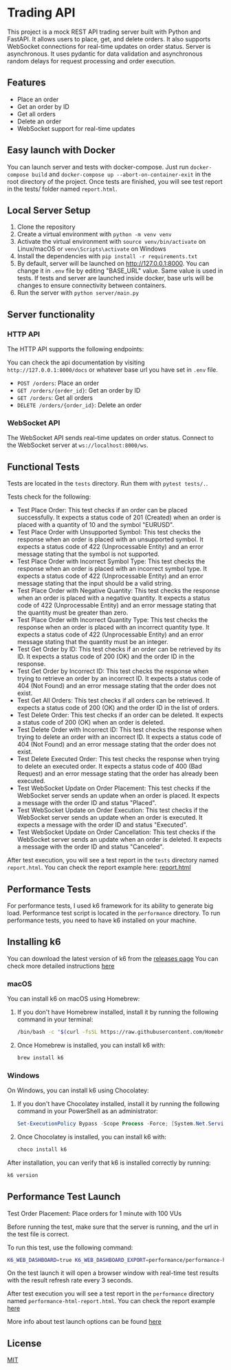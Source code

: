 # Trading API

This project is a mock REST API trading server built with Python and FastAPI. It allows users to place, get, and delete orders. It also supports WebSocket connections for real-time updates on order status.
Server is asynchronous. It uses pydantic for data validation and asynchronous random delays for request processing and order execution.

## Features

- Place an order
- Get an order by ID
- Get all orders
- Delete an order
- WebSocket support for real-time updates

## Easy launch with Docker

You can launch server and tests with docker-compose. 
Just run `docker-compose build` and `docker-compose up --abort-on-container-exit` in the root directory of the project.
Once tests are finished, you will see test report in the tests/ folder named `report.html`.


## Local Server Setup

1. Clone the repository
2. Create a virtual environment with `python -m venv venv`
3. Activate the virtual environment with `source venv/bin/activate` on Linux/macOS or `venv\Scripts\activate` on Windows 
4. Install the dependencies with `pip install -r requirements.txt`
5. By default, server will be launched on http://127.0.0.1:8000. You can change it in `.env` file by editing "BASE_URL" value. Same value is used in tests. If tests and server are launched inside docker, base urls will be changes to ensure connectivity between containers. 
6. Run the server with `python server/main.py`

## Server functionality

### HTTP API

The HTTP API supports the following endpoints:

You can check the api documentation by visiting `http://127.0.0.1:8000/docs` or whatever base url you have set in `.env` file.

- `POST /orders`: Place an order
- `GET /orders/{order_id}`: Get an order by ID
- `GET /orders`: Get all orders
- `DELETE /orders/{order_id}`: Delete an order

### WebSocket API

The WebSocket API sends real-time updates on order status. Connect to the WebSocket server at `ws://localhost:8000/ws`.

## Functional Tests

Tests are located in the `tests` directory. Run them with 
`pytest tests/.`.

Tests check for the following:

- Test Place Order: This test checks if an order can be placed successfully. It expects a status code of 201 (Created) when an order is placed with a quantity of 10 and the symbol "EURUSD".  
- Test Place Order with Unsupported Symbol: This test checks the response when an order is placed with an unsupported symbol. It expects a status code of 422 (Unprocessable Entity) and an error message stating that the symbol is not supported.  
- Test Place Order with Incorrect Symbol Type: This test checks the response when an order is placed with an incorrect symbol type. It expects a status code of 422 (Unprocessable Entity) and an error message stating that the input should be a valid string.  
- Test Place Order with Negative Quantity: This test checks the response when an order is placed with a negative quantity. It expects a status code of 422 (Unprocessable Entity) and an error message stating that the quantity must be greater than zero.  
- Test Place Order with Incorrect Quantity Type: This test checks the response when an order is placed with an incorrect quantity type. It expects a status code of 422 (Unprocessable Entity) and an error message stating that the quantity must be an integer.  
- Test Get Order by ID: This test checks if an order can be retrieved by its ID. It expects a status code of 200 (OK) and the order ID in the response.  
- Test Get Order by Incorrect ID: This test checks the response when trying to retrieve an order by an incorrect ID. It expects a status code of 404 (Not Found) and an error message stating that the order does not exist.  
- Test Get All Orders: This test checks if all orders can be retrieved. It expects a status code of 200 (OK) and the order ID in the list of orders.  
- Test Delete Order: This test checks if an order can be deleted. It expects a status code of 200 (OK) when an order is deleted.  
- Test Delete Order with Incorrect ID: This test checks the response when trying to delete an order with an incorrect ID. It expects a status code of 404 (Not Found) and an error message stating that the order does not exist.  
- Test Delete Executed Order: This test checks the response when trying to delete an executed order. It expects a status code of 400 (Bad Request) and an error message stating that the order has already been executed.
- Test WebSocket Update on Order Placement: This test checks if the WebSocket server sends an update when an order is placed. It expects a message with the order ID and status "Placed".
- Test WebSocket Update on Order Execution: This test checks if the WebSocket server sends an update when an order is executed. It expects a message with the order ID and status "Executed".
- Test WebSocket Update on Order Cancellation: This test checks if the WebSocket server sends an update when an order is deleted. It expects a message with the order ID and status "Canceled".

After test execution, you will see a test report in the `tests` directory named `report.html`.
You can check the report example here: [report.html](etc/report.html)


## Performance Tests

For performance tests, I used k6 framework for its ability to generate big load.
Performance test script is located in the `performance` directory.
To run performance tests, you need to have k6 installed on your machine.

## Installing k6

You can download the latest version of k6 from the [releases page](https://k6.io/docs/get-started/installation/#download-the-k6-binary)
You can check more detailed instructions [here](https://k6.io/docs/get-started/installation/)

### macOS

You can install k6 on macOS using Homebrew:

1. If you don't have Homebrew installed, install it by running the following command in your terminal:

    ```bash
    /bin/bash -c "$(curl -fsSL https://raw.githubusercontent.com/Homebrew/install/HEAD/install.sh)"
    ```

2. Once Homebrew is installed, you can install k6 with:

    ```bash
    brew install k6
    ```

### Windows

On Windows, you can install k6 using Chocolatey:

1. If you don't have Chocolatey installed, install it by running the following command in your PowerShell as an administrator:

    ```powershell
    Set-ExecutionPolicy Bypass -Scope Process -Force; [System.Net.ServicePointManager]::SecurityProtocol = [System.Net.ServicePointManager]::SecurityProtocol -bor 3072; iex ((New-Object System.Net.WebClient).DownloadString('https://chocolatey.org/install.ps1'))
    ```

2. Once Chocolatey is installed, you can install k6 with:

    ```powershell
    choco install k6
    ```

After installation, you can verify that k6 is installed correctly by running:

```bash
k6 version 
```


## Performance Test Launch

Test Order Placement: Place orders for 1 minute with 100 VUs

Before running the test, make sure that the server is running, and the url in the test file is correct.

To run this test, use the following command:

```bash
K6_WEB_DASHBOARD=true K6_WEB_DASHBOARD_EXPORT=performance/performance-html-report.html K6_WEB_DASHBOARD_PERIOD=3s K6_WEB_DASHBOARD_OPEN=true k6 run performance/performance_test.js
```
On the test launch it will open a browser window with real-time test results with the result refresh rate every 3 seconds.

After test execution you will see a test report in the `performance` directory named `performance-html-report.html`.
You can check the report example [here](etc/performance-html-report.html)

More info about test launch options can be found [here](https://grafana.com/docs/k6/latest/results-output/web-dashboard/)

## License

[MIT](https://choosealicense.com/licenses/mit/)